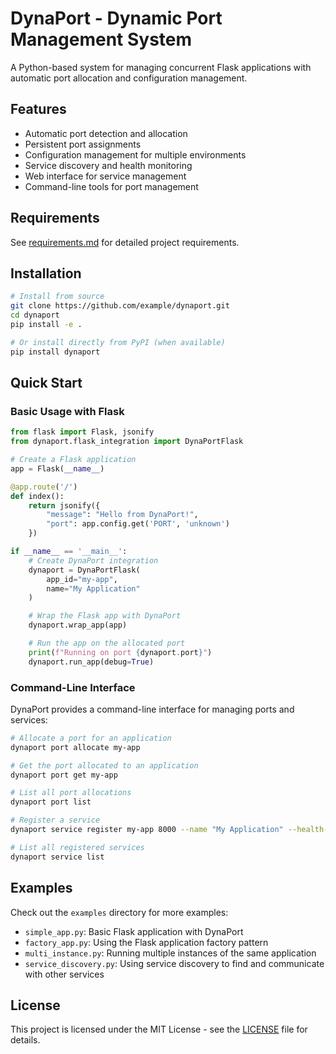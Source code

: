 # DynaPort - Dynamic Port Management System

A Python-based system for managing concurrent Flask applications with automatic port allocation and configuration management.

## Features
- Automatic port detection and allocation
- Persistent port assignments
- Configuration management for multiple environments
- Service discovery and health monitoring
- Web interface for service management
- Command-line tools for port management

## Requirements
See [requirements.md](requirements.md) for detailed project requirements.

## Installation

```bash
# Install from source
git clone https://github.com/example/dynaport.git
cd dynaport
pip install -e .

# Or install directly from PyPI (when available)
pip install dynaport
```

## Quick Start

### Basic Usage with Flask

```python
from flask import Flask, jsonify
from dynaport.flask_integration import DynaPortFlask

# Create a Flask application
app = Flask(__name__)

@app.route('/')
def index():
    return jsonify({
        "message": "Hello from DynaPort!",
        "port": app.config.get('PORT', 'unknown')
    })

if __name__ == '__main__':
    # Create DynaPort integration
    dynaport = DynaPortFlask(
        app_id="my-app",
        name="My Application"
    )

    # Wrap the Flask app with DynaPort
    dynaport.wrap_app(app)

    # Run the app on the allocated port
    print(f"Running on port {dynaport.port}")
    dynaport.run_app(debug=True)
```

### Command-Line Interface

DynaPort provides a command-line interface for managing ports and services:

```bash
# Allocate a port for an application
dynaport port allocate my-app

# Get the port allocated to an application
dynaport port get my-app

# List all port allocations
dynaport port list

# Register a service
dynaport service register my-app 8000 --name "My Application" --health-endpoint /health

# List all registered services
dynaport service list
```

## Examples

Check out the `examples` directory for more examples:

- `simple_app.py`: Basic Flask application with DynaPort
- `factory_app.py`: Using the Flask application factory pattern
- `multi_instance.py`: Running multiple instances of the same application
- `service_discovery.py`: Using service discovery to find and communicate with other services

## License

This project is licensed under the MIT License - see the [LICENSE](LICENSE) file for details.